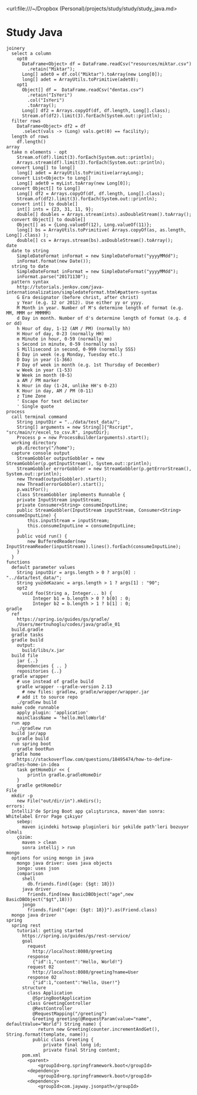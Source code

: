   <url:file:///~/Dropbox (Personal)/projects/study/study/study_java.md>

# Study Java

    joinery
      select a column
        opt0        
          DataFrame<Object> df = DataFrame.readCsv("resources/miktar.csv")
            .retain("Miktar");
          Long[] adet0 = df.col("Miktar").toArray(new Long[0]);
          long[] adet = ArrayUtils.toPrimitive(adet0);
        opt1
          Object[] df =  DataFrame.readCsv("dentas.csv")
            .retain("IsYeri")
            .col("IsYeri")
            .toArray();
          Long[] df2 = Arrays.copyOf(df, df.length, Long[].class);
          Stream.of(df2).limit(3).forEach(System.out::println);
      filter rows     
        DataFrame<Object> df2 = df
          .select(vals -> (Long) vals.get(0) == facility);
      length of rows
        df.length()
    array
      take n elements - opt
        Stream.of(df).limit(3).forEach(System.out::println); 
        Arrays.stream(df).limit(3).forEach(System.out::println);
      convert Long[] to long[]
        long[] adet = ArrayUtils.toPrimitive(arrayLong);
      convert List<Object> to Long[]
        Long[] adet0 = myList.toArray(new Long[0]);
      convert Object[] to Long[]
        Long[] df2 = Arrays.copyOf(df, df.length, Long[].class);
        Stream.of(df2).limit(3).forEach(System.out::println);
      convert int[] to double[]
        int[] ints = {23, 31, 11, 9};
        double[] doubles = Arrays.stream(ints).asDoubleStream().toArray();
      convert Object[] to double[]
        Object[] as = {Long.valueOf(12), Long.valueOf(11)};
        long[] bs = ArrayUtils.toPrimitive( Arrays.copyOf(as, as.length, Long[].class) );
        double[] cs = Arrays.stream(bs).asDoubleStream().toArray();
    date      
      date to string
        SimpleDateFormat inFormat = new SimpleDateFormat("yyyyMMdd");
        inFormat.format(new Date());
      string to date
        SimpleDateFormat inFormat = new SimpleDateFormat("yyyyMMdd");
        inFormat.parse("20171130");
      pattern syntax
        http://tutorials.jenkov.com/java-internationalization/simpledateformat.html#pattern-syntax
        G Era designator (before christ, after christ)
        y Year (e.g. 12 or 2012). Use either yy or yyyy.
        M Month in year. Number of M's determine length of format (e.g. MM, MMM or MMMMM)
        d Day in month. Number of d's determine length of format (e.g. d or dd)
        h Hour of day, 1-12 (AM / PM) (normally hh)
        H Hour of day, 0-23 (normally HH)
        m Minute in hour, 0-59 (normally mm)
        s Second in minute, 0-59 (normally ss)
        S Millisecond in second, 0-999 (normally SSS)
        E Day in week (e.g Monday, Tuesday etc.)
        D Day in year (1-366)
        F Day of week in month (e.g. 1st Thursday of December)
        w Week in year (1-53)
        W Week in month (0-5)
        a AM / PM marker
        k Hour in day (1-24, unlike HH's 0-23)
        K Hour in day, AM / PM (0-11)
        z Time Zone
        ' Escape for text delimiter
        ' Single quote
    process
      call terminal command        
        String inputDir = "../data/test_data/";
        String[] arguments = new String[]{"Rscript", "src/main/r/excel_to_csv.R", inputDir};
        Process p = new ProcessBuilder(arguments).start();
      working directory
        pb.directory("/home");
      capture console output
        StreamGobbler outputGobbler = new StreamGobbler(p.getInputStream(), System.out::println);
        StreamGobbler errorGobbler = new StreamGobbler(p.getErrorStream(), System.out::println);
        new Thread(outputGobbler).start();
        new Thread(errorGobbler).start();
        p.waitFor();      
        class StreamGobbler implements Runnable {
        private InputStream inputStream;
        private Consumer<String> consumeInputLine;
        public StreamGobbler(InputStream inputStream, Consumer<String> consumeInputLine) {
            this.inputStream = inputStream;
            this.consumeInputLine = consumeInputLine;
        }
        public void run() {
            new BufferedReader(new InputStreamReader(inputStream)).lines().forEach(consumeInputLine);
        }
      }
    functions
      default parameter values
        String inputDir = args.length > 0 ? args[0] : "../data/test_data/";
        String yuzdeKazanc = args.length > 1 ? args[1] : "90";
        opt2
          void foo(String a, Integer... b) {
              Integer b1 = b.length > 0 ? b[0] : 0;
              Integer b2 = b.length > 1 ? b[1] : 0;
    gradle
      ref
        https://spring.io/guides/gs/gradle/
        /Users/mertnuhoglu/codes/java/gradle_01
      build.gradle
      gradle tasks
      gradle build
        output:
          build/libs/x.jar
      build file
        jar {..}
        dependencies { .. }
        repositories {..}
      gradle wrapper
        # use instead of gradle build
        gradle wrapper --gradle-version 2.13
          # new files: gradlew, gradle/wrapper/wrapper.jar
        # add it to source repo
        ./gradlew build
      make code runnable
        apply plugin: 'application'
        mainClassName = 'hello.HelloWorld'
      run app 
        ./gradlew run
      build jar/app
        gradle build
      run spring boot
        gradle bootRun
      gradle home
        https://stackoverflow.com/questions/18495474/how-to-define-gradles-home-in-idea
        task getHomeDir << {
            println gradle.gradleHomeDir
        }
        gradle getHomeDir
    File
      mkdir -p
        new File("out/dir/in").mkdirs();
    errors:
      IntelliJ'de Spring Boot app çalıştırınca, maven'dan sonra: Whitelabel Error Page çıkıyor
        sebep:
          maven içindeki hotswap pluginleri bir şekilde path'leri bozuyor olmalı
        çözüm:
          maven > clean
          sonra intellij > run
    mongo
      options for using mongo in java
        mongo java driver: uses java objects
        jongo: uses json 
        comparison
          shell
            db.friends.find({age: {$gt: 18}})
          java driver
            friends.find(new BasicDBObject("age",new BasicDBObject("$gt",18)))
          jongo
            friends.find("{age: {$gt: 18}}").as(Friend.class)
      mongo java driver
    spring
      spring rest
        tutorial: getting started
          https://spring.io/guides/gs/rest-service/
          goal
            request
              http://localhost:8080/greeting
            response
              {"id":1,"content":"Hello, World!"}
            request 02
              http://localhost:8080/greeting?name=User
            response 02
              {"id":1,"content":"Hello, User!"}
          structure
            class Application
              @SpringBootApplication
            class GreetingController
              @RestController
              @RequestMapping("/greeting")
              Greeting greeting(@RequestParam(value="name", defaultValue="World") String name) {
                return new Greeting(counter.incrementAndGet(), String.format(template, name));
              public class Greeting {
                  private final long id;
                  private final String content;
          pom.xml
            <parent>
                <groupId>org.springframework.boot</groupId>
            <dependency>
                <groupId>org.springframework.boot</groupId>
            <dependency>
                <groupId>com.jayway.jsonpath</groupId>


